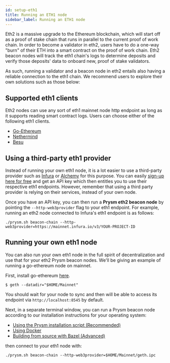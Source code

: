 ```yaml
---
id: setup-eth1
title: Running an ETH1 node
sidebar_label: Running an ETH1 node
---
```


Eth2 is a massive upgrade to the Ethereum blockchain, which will start off as a proof of stake chain that runs in parallel to the current proof of work chain. In order to become a validator in eth2, users have to do a one-way "burn" of their ETH into a smart contract on the proof of work chain. Eth2 beacon nodes will track the eth1 chain's logs to determine deposits and verify those deposits' data to onboard new, proof of stake validators.

As such, running a validator and a beacon node in eth2 entails also having a reliable connection to the eth1 chain. We recommend users to explore their own solutions such as those below:
  
## Supported eth1 clients

Eth2 nodes can use any sort of eth1 mainnet node http endpoint as long as it supports reading smart contract logs. Users can choose either of the following eth1 clients.

- [Go-Ethereum](https://github.com/ethereum/go-ethereum)
- [Nethermind](https://github.com/NethermindEth/nethermind)
- [Besu](https://github.com/hyperledger/besu)

## Using a third-party eth1 provider

Instead of running your own eth1 node, it is a lot easier to use a third-party provider such as [Infura](https://infura.io/) or [Alchemy](https://alchemyapi.io/) for this purpose. You can easily [sign-up here for free](https://infura.io/register) and get an API key which then entitles you to use their respective eth1 endpoints. However, remember that using a third party provider is relying on their services, instead of your own node. 

Once you have an API key, you can then run a **Prysm eth2 beacon node** by pointing the `--http-web3provider` flag to your eth1 endpoint. For example, running an eth2 node connected to Infura's eth1 endpoint is as follows:

```text
./prysm.sh beacon-chain --http-web3provider=https://mainnet.infura.io/v3/YOUR-PROJECT-ID
```

## Running your own eth1 node

You can also run your own eth1 node in the full spirit of decentralization and use that for your eth2 Prysm beacon nodes. We'll be giving an example of running a go-ethereum node on mainnet.

First, install go-ethereum [here](https://geth.ethereum.org/docs/).

```text
$ geth --datadir="$HOME/Mainnet"
```

You should wait for your node to sync and then will be able to access its endpoint via `http://localhost:8545` by default.

Next, in a separate terminal window, you can run a Prysm beacon node according to our installation instructions for your operating system:

* [Using the Prysm installation script (Recommended)](/docs/install/install-with-script)
* [Using Docker](/docs/install/install-with-docker)
* [Building from source with Bazel (Advanced)](/docs/install/install-with-bazel)

then connect to your eth1 node with:

```text
./prysm.sh beacon-chain --http-web3provider=$HOME/Mainnet/geth.ipc
```
